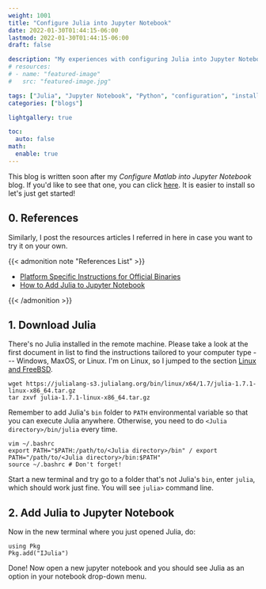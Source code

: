 ```yaml
---
weight: 1001
title: "Configure Julia into Jupyter Notebook"
date: 2022-01-30T01:44:15-06:00
lastmod: 2022-01-30T01:44:15-06:00
draft: false

description: "My experiences with configuring Julia into Jupyter Notebook in a remote machine"
# resources:
# - name: "featured-image"
#   src: "featured-image.jpg"

tags: ["Julia", "Jupyter Notebook", "Python", "configuration", "installation"]
categories: ["blogs"]

lightgallery: true

toc:
  auto: false
math:
  enable: true
---
```

<!--more-->
<!-- ![](/images/Hugo-Logo.png "A blog that shares some of my own experiences with building Hugo website.") -->

This blog is written soon after my *Configure Matlab into Jupyter Notebook* blog. If you'd like to see that one, you can click [here](https://yumian-cui.github.io/matlab_jupyter/). It is easier to install so let's just get started!

## 0. References

Similarly, I post the resources articles I referred in here in case you want to try it on your own. 

{{< admonition note "References List" >}}

- [Platform Specific Instructions for Official Binaries](https://julialang.org/downloads/platform/)
- [How to Add Julia to Jupyter Notebook](https://datatofish.com/add-julia-to-jupyter/)

{{< /admonition >}}

## 1. Download Julia

There's no Julia installed in the remote machine. Please take a look at the first document in list to find the instructions tailored to your computer type --- Windows, MaxOS, or Linux. I'm on Linux, so I jumped to the section [Linux and FreeBSD](https://julialang.org/downloads/platform/#linux_and_freebsd). 

```code
wget https://julialang-s3.julialang.org/bin/linux/x64/1.7/julia-1.7.1-linux-x86_64.tar.gz
tar zxvf julia-1.7.1-linux-x86_64.tar.gz
```

Remember to add Julia's ```bin``` folder to ```PATH``` environmental variable so that you can execute Julia anywhere. Otherwise, you need to do ```<Julia directory>/bin/julia``` every time. 

```code
vim ~/.bashrc
export PATH="$PATH:/path/to/<Julia directory>/bin" / export PATH="/path/to/<Julia directory>/bin:$PATH"
source ~/.bashrc # Don't forget!
```

Start a new terminal and try go to a folder that's not Julia's ```bin```, enter ```julia```, which should work just fine. You will see ```julia>``` command line. 

## 2. Add Julia to Jupyter Notebook

Now in the new terminal where you just opened Julia, do:

```code
using Pkg
Pkg.add("IJulia")
```

Done! Now open a new jupyter notebook and you should see Julia as an option in your notebook drop-down menu. 





